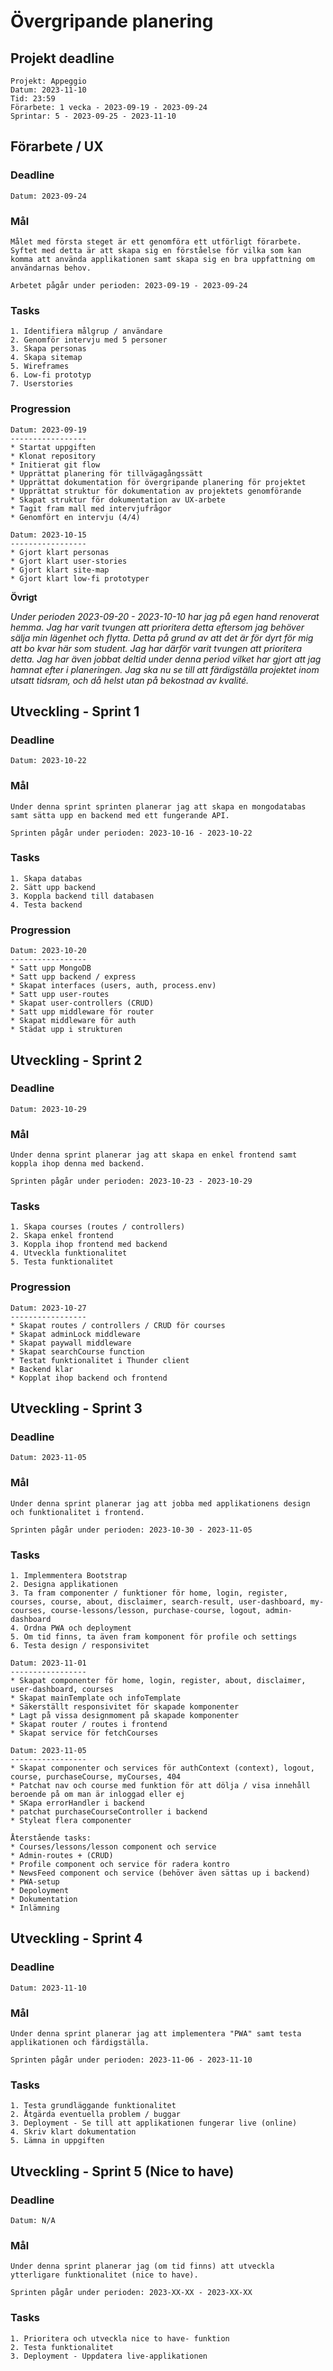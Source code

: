 # Övergripande planering

## Projekt deadline

    Projekt: Appeggio
    Datum: 2023-11-10
    Tid: 23:59
    Förarbete: 1 vecka - 2023-09-19 - 2023-09-24
    Sprintar: 5 - 2023-09-25 - 2023-11-10

## Förarbete / UX

### Deadline

    Datum: 2023-09-24

### Mål

    Målet med första steget är ett genomföra ett utförligt förarbete. Syftet med detta är att skapa sig en förståelse för vilka som kan komma att använda applikationen samt skapa sig en bra uppfattning om användarnas behov.

    Arbetet pågår under perioden: 2023-09-19 - 2023-09-24

### Tasks

    1. Identifiera målgrup / användare
    2. Genomför intervju med 5 personer
    3. Skapa personas
    4. Skapa sitemap
    5. Wireframes
    6. Low-fi prototyp
    7. Userstories

### Progression

    Datum: 2023-09-19
    -----------------
    * Startat uppgiften
    * Klonat repository
    * Initierat git flow
    * Upprättat planering för tillvägagångssätt
    * Upprättat dokumentation för övergripande planering för projektet
    * Upprättat struktur för dokumentation av projektets genomförande
    * Skapat struktur för dokumentation av UX-arbete
    * Tagit fram mall med intervjufrågor
    * Genomfört en intervju (4/4)

    Datum: 2023-10-15
    -----------------
    * Gjort klart personas
    * Gjort klart user-stories
    * Gjort klart site-map
    * Gjort klart low-fi prototyper

**Övrigt**

_Under perioden 2023-09-20 - 2023-10-10 har jag på egen hand renoverat hemma. Jag har varit tvungen att prioritera detta eftersom_
_jag behöver sälja min lägenhet och flytta. Detta på grund av att det är för dyrt för mig att bo kvar här som student._
_Jag har därför varit tvungen att prioritera detta. Jag har även jobbat deltid under denna period vilket har gjort att_
_jag hamnat efter i planeringen. Jag ska nu se till att färdigställa projektet inom utsatt tidsram, och då helst utan_
_på bekostnad av kvalité._

## Utveckling - Sprint 1

### Deadline

    Datum: 2023-10-22

### Mål

    Under denna sprint sprinten planerar jag att skapa en mongodatabas samt sätta upp en backend med ett fungerande API.

    Sprinten pågår under perioden: 2023-10-16 - 2023-10-22

### Tasks

    1. Skapa databas
    2. Sätt upp backend
    3. Koppla backend till databasen
    4. Testa backend

### Progression

    Datum: 2023-10-20
    -----------------
    * Satt upp MongoDB
    * Satt upp backend / express
    * Skapat interfaces (users, auth, process.env)
    * Satt upp user-routes
    * Skapat user-controllers (CRUD)
    * Satt upp middleware för router
    * Skapat middleware för auth
    * Städat upp i strukturen

## Utveckling - Sprint 2

### Deadline

    Datum: 2023-10-29

### Mål

    Under denna sprint planerar jag att skapa en enkel frontend samt koppla ihop denna med backend.

    Sprinten pågår under perioden: 2023-10-23 - 2023-10-29

### Tasks

    1. Skapa courses (routes / controllers)
    2. Skapa enkel frontend
    3. Koppla ihop frontend med backend
    4. Utveckla funktionalitet
    5. Testa funktionalitet

### Progression

    Datum: 2023-10-27
    -----------------
    * Skapat routes / controllers / CRUD för courses
    * Skapat adminLock middleware
    * Skapat paywall middleware
    * Skapat searchCourse function
    * Testat funktionalitet i Thunder client
    * Backend klar
    * Kopplat ihop backend och frontend

## Utveckling - Sprint 3

### Deadline

    Datum: 2023-11-05

### Mål

    Under denna sprint planerar jag att jobba med applikationens design och funktionalitet i frontend.

    Sprinten pågår under perioden: 2023-10-30 - 2023-11-05

### Tasks

    1. Implemmentera Bootstrap
    2. Designa applikationen
    3. Ta fram componenter / funktioner för home, login, register, courses, course, about, disclaimer, search-result, user-dashboard, my-courses, course-lessons/lesson, purchase-course, logout, admin-dashboard
    4. Ordna PWA och deployment
    5. Om tid finns, ta även fram komponent för profile och settings
    6. Testa design / responsivitet

    Datum: 2023-11-01
    -----------------
    * Skapat componenter för home, login, register, about, disclaimer, user-dashboard, courses
    * Skapat mainTemplate och infoTemplate
    * Säkerställt responsivitet för skapade komponenter
    * Lagt på vissa designmoment på skapade komponenter
    * Skapat router / routes i frontend
    * Skapat service för fetchCourses

    Datum: 2023-11-05
    -----------------
    * Skapat componenter och services för authContext (context), logout, course, purchaseCourse, myCourses, 404
    * Patchat nav och course med funktion för att dölja / visa innehåll beroende på om man är inloggad eller ej
    * SKapa errorHandler i backend
    * patchat purchaseCourseController i backend
    * Styleat flera componenter

    Återstående tasks:
    * Courses/lessons/lesson component och service
    * Admin-routes + (CRUD)
    * Profile component och service för radera kontro
    * NewsFeed component och service (behöver även sättas up i backend)
    * PWA-setup
    * Depoloyment
    * Dokumentation
    * Inlämning

## Utveckling - Sprint 4

### Deadline

    Datum: 2023-11-10

### Mål

    Under denna sprint planerar jag att implementera "PWA" samt testa applikationen och färdigställa.

    Sprinten pågår under perioden: 2023-11-06 - 2023-11-10

### Tasks

    1. Testa grundläggande funktionalitet
    2. Åtgärda eventuella problem / buggar
    3. Deployment - Se till att applikationen fungerar live (online)
    4. Skriv klart dokumentation
    5. Lämna in uppgiften

## Utveckling - Sprint 5 (Nice to have)

### Deadline

    Datum: N/A

### Mål

    Under denna sprint planerar jag (om tid finns) att utveckla ytterligare funktionalitet (nice to have).

    Sprinten pågår under perioden: 2023-XX-XX - 2023-XX-XX

### Tasks

    1. Prioritera och utveckla nice to have- funktion
    2. Testa funktionalitet
    3. Deployment - Uppdatera live-applikationen
